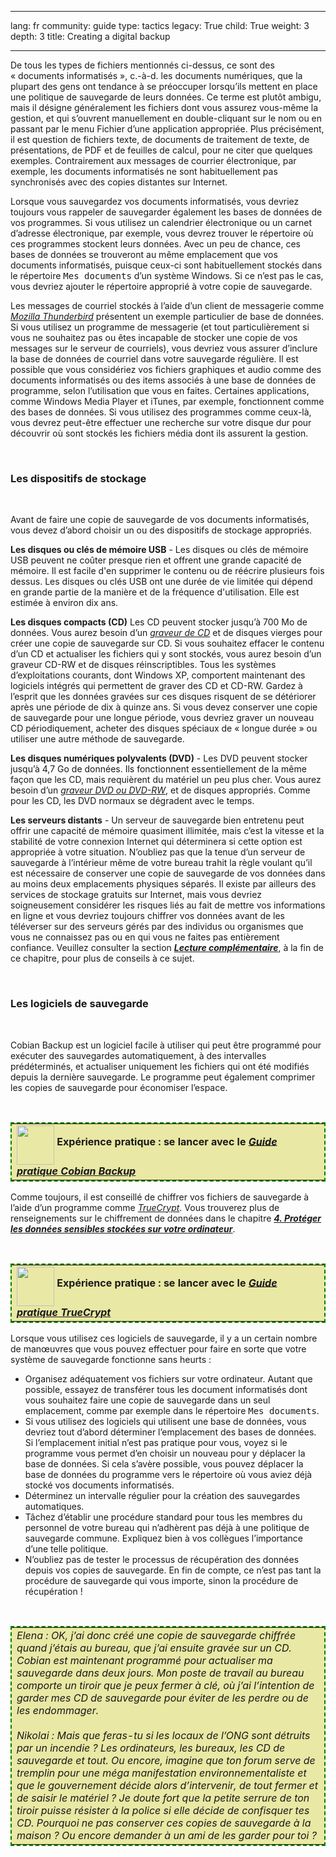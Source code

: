 

---

lang: fr
community: guide
type: tactics
legacy: True
child: True
weight: 3
depth: 3
title: Creating a digital backup

---

<p>De tous les types de fichiers mentionnés ci-dessus, ce sont des «&nbsp;documents informatisés&nbsp;», c.-à-d. les documents numériques, que la plupart des gens ont tendance à se préoccuper lorsqu’ils mettent en place une politique de sauvegarde de leurs données. Ce terme est plutôt ambigu, mais il désigne généralement les fichiers dont vous assurez vous-même la gestion, et qui s’ouvrent manuellement en double-cliquant sur le nom ou en passant par le menu Fichier d’une application appropriée. Plus précisément, il est question de fichiers texte, de documents de traitement de texte, de présentations, de PDF et de feuilles de calcul, pour ne citer que quelques exemples. Contrairement aux messages de courrier électronique, par exemple, les documents informatisés ne sont habituellement pas synchronisés avec des copies distantes sur Internet.</p>

<p>Lorsque vous sauvegardez vos documents informatisés, vous devriez toujours vous rappeler de sauvegarder également les bases de données de vos programmes. Si vous utilisez un calendrier électronique ou un carnet d’adresse électronique, par exemple, vous devrez trouver le répertoire où ces programmes stockent leurs données. Avec un peu de chance, ces bases de données se trouveront au même emplacement que vos documents informatisés, puisque ceux-ci sont habituellement stockés dans le répertoire <kbd>Mes documents</kbd> d’un système Windows. Si ce n’est pas le cas, vous devriez ajouter le répertoire approprié à votre copie de sauvegarde.</p>

<p>Les messages de courriel stockés à l’aide d’un client de messagerie comme <a href="glossaire#Thunderbird" title="Thunderbird"><i>Mozilla Thunderbird</i></a> présentent un exemple particulier de base de données. Si vous utilisez un programme de messagerie (et tout particulièrement si vous ne souhaitez pas ou êtes incapable de stocker une copie de vos messages sur le serveur de courriels), vous devriez vous assurer d’inclure la base de données de courriel dans votre sauvegarde régulière. Il est possible que vous considériez vos fichiers graphiques et audio comme des documents informatisés ou des items associés à une base de données de programme, selon l’utilisation que vous en faites. Certaines applications, comme Windows Media Player et iTunes, par exemple, fonctionnent comme des bases de données. Si vous utilisez des programmes comme ceux-là, vous devrez peut-être effectuer une recherche sur votre disque dur pour découvrir où sont stockés les fichiers média dont ils assurent la gestion.</p>

<p>&nbsp;</p>

<h3>Les dispositifs de stockage</h3>

<p>&nbsp;</p>

<p>Avant de faire une copie de sauvegarde de vos documents informatisés, vous devez d’abord choisir un ou des dispositifs de stockage appropriés.</p>

<p><b>Les disques ou clés de mémoire USB</b> - Les disques ou clés de mémoire USB peuvent ne coûter presque rien et offrent une grande capacité de mémoire. Il est facile d'en supprimer le contenu ou de réécrire plusieurs fois dessus. Les disques ou clés USB ont une durée de vie limitée qui dépend en grande partie de la manière et de la fréquence d'utilisation. Elle est estimée à environ dix ans.</p>

<p><b>Les disques compacts (CD)</b> Les CD peuvent stocker jusqu’à 700 Mo de données. Vous aurez besoin d’un <a href="glossaire#Graveur_CD" title="Graveur_CD"><i>graveur de CD</i></a> et de disques vierges pour créer une copie de sauvegarde sur CD. Si vous souhaitez effacer le contenu d’un CD et actualiser les fichiers qui y sont stockés, vous aurez besoin d’un graveur CD-RW et de disques réinscriptibles. Tous les systèmes d’exploitations courants, dont Windows XP, comportent maintenant des logiciels intégrés qui permettent de graver des CD et CD-RW. Gardez à l’esprit que les données gravées sur ces disques risquent de se détériorer après une période de dix à quinze ans. Si vous devez conserver une copie de sauvegarde pour une longue période, vous devriez graver un nouveau CD périodiquement, acheter des disques spéciaux de «&nbsp;longue durée&nbsp;» ou utiliser une autre méthode de sauvegarde.</p>

<p><b>Les disques numériques polyvalents (DVD)</b> - Les DVD peuvent stocker jusqu’à 4,7 Go de données. Ils fonctionnent essentiellement de la même façon que les CD, mais requièrent du matériel un peu plus cher. Vous aurez besoin d’un <a href="glossaire#Graveur_CD" title="Graveur_CD"><i>graveur DVD ou DVD-RW</i></a>, et de disques appropriés. Comme pour les CD, les DVD normaux se dégradent avec le temps.</p>

<p><b>Les serveurs distants</b> - Un serveur de sauvegarde bien entretenu peut offrir une capacité de mémoire quasiment illimitée, mais c’est la vitesse et la stabilité de votre connexion Internet qui déterminera si cette option est appropriée à votre situation. N’oubliez pas que la tenue d’un serveur de sauvegarde à l’intérieur même de votre bureau trahit la règle voulant qu’il est nécessaire de conserver une copie de sauvegarde de vos données dans au moins deux emplacements physiques séparés. Il existe par ailleurs des services de stockage gratuits sur Internet, mais vous devriez soigneusement considérer les risques liés au fait de mettre vos informations en ligne et vous devriez toujours chiffrer vos données avant de les téléverser sur des serveurs gérés par des individus ou organismes que vous ne connaissez pas ou en qui vous ne faites pas entièrement confiance. Veuillez consulter la section <a href="chapter_5_5" title="Chapitre 5.5"><i><b>Lecture complémentaire</b></i></a>, à la fin de ce chapitre, pour plus de conseils à ce sujet.</p>

<p>&nbsp;</p>

<h3>Les logiciels de sauvegarde</h3>

<p>&nbsp;</p>

<p>Cobian Backup est un logiciel facile à utiliser qui peut être programmé pour exécuter des sauvegardes automatiquement, à des intervalles prédéterminés, et actualiser uniquement les fichiers qui ont été modifiés depuis la dernière sauvegarde. Le programme peut également comprimer les copies de sauvegarde pour économiser l’espace.</p>

<p>&nbsp;</p>

<table cellpadding="5" cellspacing="0" style="border: 2pt dashed #008000; background-color: #e9e8a4">
	<tbody>
		<tr>
			<td><img align="middle" height="63" src="/sites/securitybkp.ngoinabox.org/files/u9/hand_web_trans.png" width="60" /> <b>Expérience pratique&nbsp;: se lancer avec le </b><i><a href="cobian_principale"><b>Guide pratique Cobian Backup</b></a></i></td>
		</tr>
	</tbody>
</table>

<p>Comme toujours, il est conseillé de chiffrer vos fichiers de sauvegarde à l’aide d’un programme comme <a href="glossaire#TrueCrypt" title="TrueCrypt"><i>TrueCrypt</i></a>. Vous trouverez plus de renseignements sur le chiffrement de données dans le chapitre <a href="chapter-4" title="Chapitre 4"><i><b>4. Protéger les données sensibles stockées sur votre ordinateur</b></i></a>.</p>

<p>&nbsp;</p>

<table cellpadding="5" cellspacing="0" style="border: 2pt dashed #008000; background-color: #e9e8a4">
	<tbody>
		<tr>
			<td><img align="middle" height="63" src="/sites/securitybkp.ngoinabox.org/files/u9/hand_web_trans.png" width="60" /> <b>Expérience pratique&nbsp;: se lancer avec le </b><i><a href="truecrypt_principale"><b>Guide pratique TrueCrypt</b></a></i></td>
		</tr>
	</tbody>
</table>

<p>Lorsque vous utilisez ces logiciels de sauvegarde, il y a un certain nombre de manœuvres que vous pouvez effectuer pour faire en sorte que votre système de sauvegarde fonctionne sans heurts&nbsp;:</p>

<ul>
	<li>Organisez adéquatement vos fichiers sur votre ordinateur. Autant que possible, essayez de transférer tous les document informatisés dont vous souhaitez faire une copie de sauvegarde dans un seul emplacement, comme par exemple dans le répertoire <kbd>Mes documents</kbd>.</li>
	<li>Si vous utilisez des logiciels qui utilisent une base de données, vous devriez tout d’abord déterminer l’emplacement des bases de données. Si l’emplacement initial n’est pas pratique pour vous, voyez si le programme vous permet d’en choisir un nouveau pour y déplacer la base de données. Si cela s’avère possible, vous pouvez déplacer la base de données du programme vers le répertoire où vous aviez déjà stocké vos documents informatisés.</li>
	<li>Déterminez un intervalle régulier pour la création des sauvegardes automatiques.</li>
	<li>Tâchez d’établir une procédure standard pour tous les membres du personnel de votre bureau qui n’adhèrent pas déjà à une politique de sauvegarde commune. Expliquez bien à vos collègues l’importance d’une telle politique.</li>
	<li>N’oubliez pas de tester le processus de récupération des données depuis vos copies de sauvegarde. En fin de compte, ce n’est pas tant la procédure de sauvegarde qui vous importe, sinon la procédure de récupération&nbsp;!</li>
</ul>

<p>&nbsp;</p>

<table cellpadding="5" cellspacing="0" style="border: 2pt dashed #008000; background-color: #e9e8a4">
	<tbody>
		<tr>
			<td><i>Elena&nbsp;: OK, j’ai donc créé une copie de sauvegarde chiffrée quand j’étais au bureau, que j’ai ensuite gravée sur un CD. Cobian est maintenant programmé pour actualiser ma sauvegarde dans deux jours. Mon poste de travail au bureau comporte un tiroir que je peux fermer à clé, où j’ai l’intention de garder mes CD de sauvegarde pour éviter de les perdre ou de les endommager. </i><br />
			<br />
			<i>Nikolai&nbsp;: Mais que feras-tu si les locaux de l’ONG sont détruits par un incendie&nbsp;? Les ordinateurs, les bureaux, les CD de sauvegarde et tout. Ou encore, imagine que ton forum serve de tremplin pour une méga manifestation environnementaliste et que le gouvernement décide alors d’intervenir, de tout fermer et de saisir le matériel&nbsp;? Je doute fort que la petite serrure de ton tiroir puisse résister à la police si elle décide de confisquer tes CD. Pourquoi ne pas conserver ces copies de sauvegarde à la maison&nbsp;? Ou encore demander à un ami de les garder pour toi&nbsp;?</i></td>
		</tr>
	</tbody>
</table>



